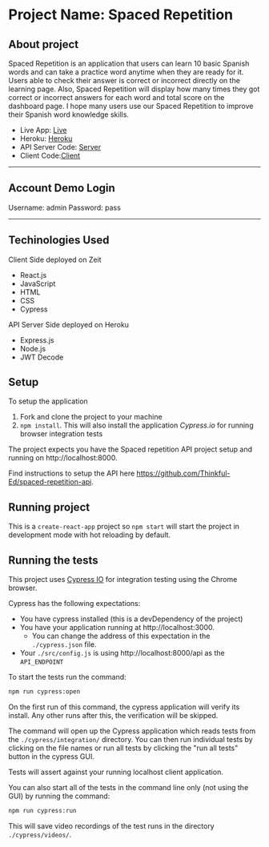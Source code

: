 # Project Name: Spaced Repetition

## About project

Spaced Repetition is an application that users can learn 10 basic Spanish words and can take a practice word anytime when they are ready for it.
Users able to check their answer is correct or incorrect directly on the learning page.
Also, Spaced Repetition will display how many times they got correct or incorrect answers for each word and total score on the dashboard page.
I hope many users use our Spaced Repetition to improve their Spanish word knowledge skills.

- Live App: [Live](...)
- Heroku: [Heroku](https://polar-coast-57735.herokuapp.com/)
- API Server Code: [Server](https://github.com/thinkful-ei-heron/spaced-repetition-api-heesu-wesley-zayar)
- Client Code:[Client](https://github.com/thinkful-ei-heron/spaced-repetition-client-heesu-wesley-zayar)

-----------------------

## Account Demo Login

Username: admin
Password: pass

-----------------------

## Techinologies Used

Client Side deployed on Zeit

- React.js
- JavaScript
- HTML
- CSS
- Cypress

API Server Side deployed on Heroku

- Express.js
- Node.js
- JWT Decode

## Setup

To setup the application

1. Fork and clone the project to your machine
2. `npm install`. This will also install the application *Cypress.io* for running browser integration tests

The project expects you have the Spaced repetition API project setup and running on http://localhost:8000.

Find instructions to setup the API here https://github.com/Thinkful-Ed/spaced-repetition-api.

## Running project

This is a `create-react-app` project so `npm start` will start the project in development mode with hot reloading by default.

## Running the tests

This project uses [Cypress IO](https://docs.cypress.io) for integration testing using the Chrome browser.

Cypress has the following expectations:

- You have cypress installed (this is a devDependency of the project)
- You have your application running at http://localhost:3000.
  - You can change the address of this expectation in the `./cypress.json` file.
- Your `./src/config.js` is using http://localhost:8000/api as the `API_ENDPOINT`

To start the tests run the command:

```bash
npm run cypress:open
```

On the first run of this command, the cypress application will verify its install. Any other runs after this, the verification will be skipped.

The command will open up the Cypress application which reads tests from the `./cypress/integration/` directory. You can then run individual tests by clicking on the file names or run all tests by clicking the "run all tests" button in the cypress GUI.

Tests will assert against your running localhost client application.

You can also start all of the tests in the command line only (not using the GUI) by running the command:

```bash
npm run cypress:run
```

This will save video recordings of the test runs in the directory `./cypress/videos/`.

